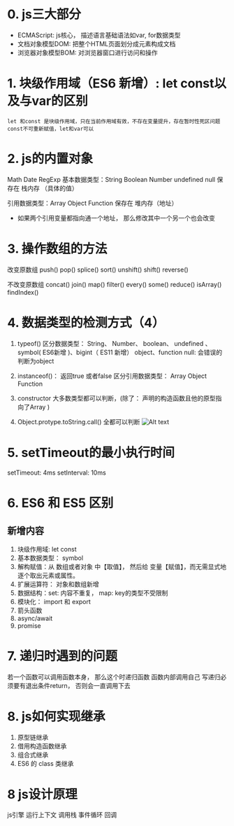 # 0. js三大部分
- ECMAScript: js核心， 描述语言基础语法如var, for数据类型
- 文档对象模型DOM:   把整个HTML页面划分成元素构成文档
- 浏览器对象模型BOM: 对浏览器窗口进行访问和操作

# 1. 块级作用域（ES6 新增）: let const以及与var的区别
    let 和const 是块级作用域，只在当前作用域有效，不存在变量提升，存在暂时性死区问题
    const不可重新赋值，let和var可以

# 2. js的内置对象
Math Date RegExp
基本数据类型：String Boolean Number undefined null
  保存在 栈内存 （具体的值）

引用数据类型：Array Object Function 
  保存在 堆内存（地址）
  - 如果两个引用变量都指向通一个地址， 那么修改其中一个另一个也会改变


# 3. 操作数组的方法
  改变原数组
    push()  pop()  splice()  sort()  unshift()  shift()  reverse()  

  不改变原数组
    concat()  join()  map()  filter()  every()  some()  reduce()  isArray()  findIndex()

# 4. 数据类型的检测方式（4）
1. typeof()
  区分数据类型： 
    String、 Number、 boolean、 undefined 、symbol( ES6新增 )、bigint（ ES11 新增）
    object、function
    null: 会错误的判断为object 

2. instanceof()： 返回true 或者false
  区分引用数据类型：
    Array Object Function 

3. constructor
  大多数类型都可以判断，(除了：  声明的构造函数且他的原型指向了Array ) 

4. Object.protype.toString.call()
  全都可以判断
![Alt text](image-1.png)




# 5. setTimeout的最小执行时间
  setTimeout:  4ms
  setInterval: 10ms
  

# 6. ES6 和 ES5 区别
  ##  新增内容
  1. 块级作用域: let const
  2. 基本数据类型： symbol
  3. 解构赋值：从 数组或者对象 中【取值】， 然后给 变量【赋值】，而无需显式地逐个取出元素或属性。
  4. 扩展运算符： 对象和数组新增
  5. 数据结构：set: 内容不重复， map: key的类型不受限制
  6. 模块化： import 和 export
  7. 箭头函数
  8. async/await
  9. promise






      
# 7. 递归时遇到的问题
  若一个函数可以调用函数本身， 那么这个时递归函数
  函数内部调用自己
  写递归必须要有退出条件return， 否则会一直调用下去




# 8. js如何实现继承
  1. 原型链继承
  2. 借用构造函数继承
  3. 组合式继承
  4. ES6 的 class 类继承

# 8 js设计原理
  js引擎
  运行上下文
  调用栈
  事件循环
  回调
